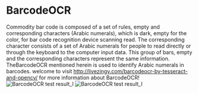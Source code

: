 # BarcodeOCR
Commodity bar code is composed of a set of rules, empty and corresponding characters (Arabic numerals), which is dark, empty for the color, for bar code recognition device scanning read. The corresponding character consists of a set of Arabic numerals for people to read directly or through the keyboard to the computer input data. This group of bars, empty and the corresponding characters represent the same information. TheBarcodeOCR mentioned herein is used to identify Arabic numerals in barcodes.
welcome to visit http://livezingy.com/barcodeocr-by-tesseract-and-opencv/ for more information about BarcodeOCR!
![BarcodeOCR test result_I](http://livezingy.qiniudn.com/201703/opencv/ResultLabel1.png)
![BarcodeOCR test result_I](http://livezingy.qiniudn.com/201703/opencv/ResultLabel2.png)
